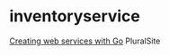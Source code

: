 # inventoryservice

[Creating web services with Go](https://app.pluralsight.com/library/courses/creating-web-services-go/table-of-contents) PluralSite
